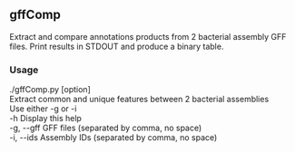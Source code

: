 ## gffComp

Extract and compare annotations products from 2 bacterial assembly GFF files. Print results in STDOUT and 
produce a binary table.

### Usage

./gffComp.py [option]  
Extract common and unique features between 2 bacterial assemblies  
Use either -g or -i  
-h Display this help  
-g, --gff GFF files (separated by comma, no space)  
-i, --ids Assembly IDs (separated by comma, no space)